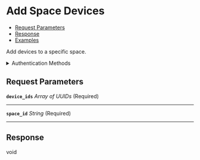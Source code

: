# Add Space Devices

- [Request Parameters](./#request-parameters)
- [Response](./#response)
- [Examples](./#examples)

Add devices to a specific space.


<details>

<summary>Authentication Methods</summary>

- API key
- Personal access token
  <br>Must also include the `seam-workspace` header in the request.

To learn more, see [Authentication](https://docs.seam.co/latest/api/authentication).
</details>

## Request Parameters

**`device_ids`** *Array* *of UUIDs* (Required)

---

**`space_id`** *String* (Required)

---


## Response

void

